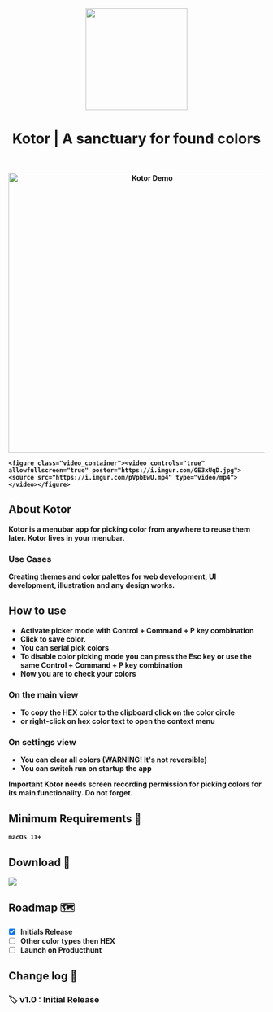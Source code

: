 <div align="center">
	<img src="https://i.imgur.com/BfOkcBs.png" width="200" height="200" />
	<h1><strong>Kotor | A sanctuary for found colors </h1>
	

</div>
<br>

<p align="center">
<a href="https://apps.apple.com/us/app/kotor/id1626508161" target="_blank">
    <img
      src="https://i.imgur.com/pVpbEwU.gif"
      height="550"
      alt="Kotor Demo"
      title="Kotor | A sanctuary for found colors a"
    /></a>

	<figure class="video_container"><video controls="true" allowfullscreen="true" poster="https://i.imgur.com/GE3xUqD.jpg"><source src="https://i.imgur.com/pVpbEwU.mp4" type="video/mp4"></video></figure>
	
  </p>
 

## About Kotor

Kotor is a menubar app for picking color from anywhere to reuse them later. Kotor lives in your menubar.

### Use Cases

Creating themes and color palettes for web development, UI development, illustration and any design works.

## How to use
- Activate picker mode with Control + Command + P key combination
- Click to save color. 
- You can serial pick colors
- To disable color picking mode you can press the Esc key or use the same Control + Command + P key combination
- Now you are to check your colors

### On the main view
- To copy the HEX color to the clipboard click on the color circle
- or right-click on hex color text to open the context menu

### On settings view
- You can clear all colors (WARNING! It's not reversible)
- You can switch run on startup the app


Important
Kotor needs screen recording permission for picking colors for its main functionality. Do not forget.


## Minimum Requirements 🤔

`macOS 11+`

## Download 🚀

[![](https://linkmaker.itunes.apple.com/assets/shared/badges/en-us/macappstore-lrg.svg)](https://apps.apple.com/us/app/kotor/id1626508161)

## Roadmap 🗺

- [X] Initials Release
- [ ] Other color types then HEX
- [ ] Launch on Producthunt 

## Change log 🧠

### 🏷 v1.0 : Initial Release

	

